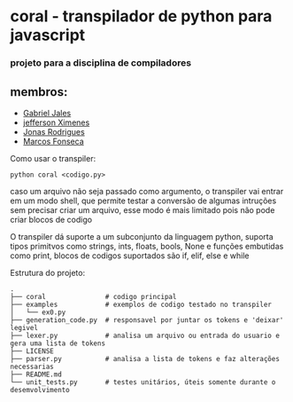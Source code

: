 # coral - transpilador de python para javascript

### projeto para a disciplina de compiladores
membros:
--------
* [Gabriel Jales](https://github.com/gabrieljales)
* [jefferson Ximenes](https://github.com/jeffersonximeness)
* [Jonas Rodrigues](https://github.com/jonis69)
* [Marcos Fonseca](https://github.com/marcosfnsc)

Como usar o transpiler:
```console
python coral <codigo.py>
```
caso um arquivo não seja passado como argumento, o transpiler vai entrar
em um modo shell, que permite testar a conversão de algumas intruções
sem precisar criar um arquivo, esse modo é mais limitado pois não
pode criar blocos de codigo

O transpiler dá suporte a um subconjunto da linguagem python, suporta tipos
primitvos como strings, ints, floats, bools, None e funções embutidas como print,
blocos de codigos suportados são if, elif, else e while

Estrutura do projeto:
```
.
├── coral               # codigo principal
├── examples            # exemplos de codigo testado no transpiler
│   └── ex0.py
├── generation_code.py  # responsavel por juntar os tokens e 'deixar' legivel
├── lexer.py            # analisa um arquivo ou entrada do usuario e gera uma lista de tokens
├── LICENSE
├── parser.py           # analisa a lista de tokens e faz alterações necessarias
├── README.md
└── unit_tests.py       # testes unitários, úteis somente durante o desemvolvimento
```
